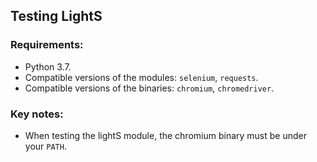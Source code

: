 ## Testing LightS

### Requirements:
 * Python 3.7.
 * Compatible versions of the modules: `selenium`, `requests`.
 * Compatible versions of the binaries: `chromium`, `chromedriver`.
 
### Key notes:
* When testing the lightS module, the chromium binary must be under your `PATH`.
     